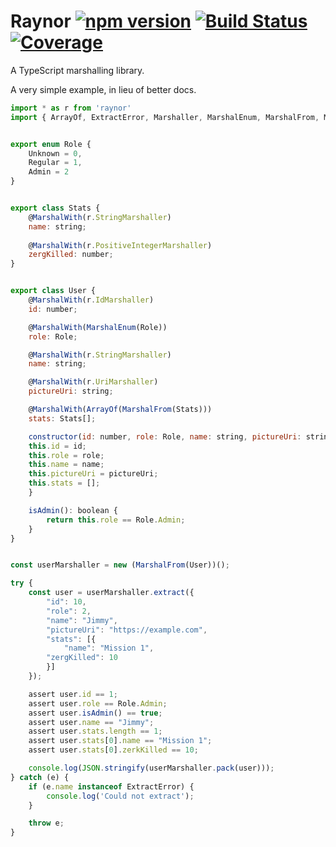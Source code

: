 # Raynor [![npm version](https://badge.fury.io/js/raynor.svg)](https://badge.fury.io/js/raynor) [![Build Status](https://travis-ci.org/horia141/raynor.svg?branch=master)](https://travis-ci.org/horia141/raynor) [![Coverage](https://codecov.io/gh/horia141/raynor/branch/master/graph/badge.svg)](https://codecov.io/gh/horia141/raynor)

A TypeScript marshalling library.

A very simple example, in lieu of better docs.

```javascript
import * as r from 'raynor'
import { ArrayOf, ExtractError, Marshaller, MarshalEnum, MarshalFrom, MarshalWith, OptionalOf } from 'raynor'


export enum Role {
    Unknown = 0,
    Regular = 1,
    Admin = 2
}


export class Stats {
    @MarshalWith(r.StringMarshaller)
    name: string;
    
    @MarshalWith(r.PositiveIntegerMarshaller)
    zergKilled: number;
}


export class User {
    @MarshalWith(r.IdMarshaller)
    id: number;

    @MarshalWith(MarshalEnum(Role))
    role: Role;

    @MarshalWith(r.StringMarshaller)
    name: string;

    @MarshalWith(r.UriMarshaller)
    pictureUri: string;

    @MarshalWith(ArrayOf(MarshalFrom(Stats)))
    stats: Stats[];

    constructor(id: number, role: Role, name: string, pictureUri: string) {
	this.id = id;
	this.role = role;
	this.name = name;
	this.pictureUri = pictureUri;
	this.stats = [];
    }

    isAdmin(): boolean {
        return this.role == Role.Admin;
    }
}


const userMarshaller = new (MarshalFrom(User))();

try {
    const user = userMarshaller.extract({
        "id": 10,
        "role": 2,
        "name": "Jimmy",
        "pictureUri": "https://example.com",
        "stats": [{
            "name": "Mission 1",
    	"zergKilled": 10
        }]
    });

    assert user.id == 1;
    assert user.role == Role.Admin;
    assert user.isAdmin() == true;
    assert user.name == "Jimmy";
    assert user.stats.length == 1;
    assert user.stats[0].name == "Mission 1";
    assert user.stats[0].zerkKilled == 10;

    console.log(JSON.stringify(userMarshaller.pack(user)));
} catch (e) {
    if (e.name instanceof ExtractError) {
        console.log('Could not extract');
    }

    throw e;
}


```